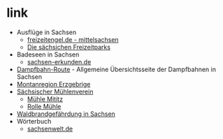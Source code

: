 # link

* Ausflüge in Sachsen
    * [freizeitengel.de - mittelsachsen](https://www.sachsen-erkunden.de/badeseen-sachsen/)
    * [Die sächsichen Freizeitparks](http://www.saechsische-freizeitparks.de/)
* Badeseen in Sachsen
    * [sachsen-erkunden.de](https://www.sachsen-erkunden.de/badeseen-sachsen/)
* [Dampfbahn-Route](https://www.dampfbahn-route.de/) - Allgemeine Übersichtsseite der Dampfbahnen in Sachsen
* [Montanregion Erzgebrige](https://www.montanregion-erzgebirge.de/)
* [Sächsischer Mühlenverein](http://www.milldatabase.org/unions/32)
    * [Mühle Mititz](https://www.mühle-miltitz.de/impressum/)
    * [Rolle Mühle](http://www.rolle-muehle.de/)
* [Waldbrandgefährdung in Sachsen](https://www.mais.de/php/sachsenforst.php?n=3)
* Wörterbuch
    * [sachsenwelt.de](http://www.sachsenwelt.de/sachsen/mundart/woerterbuch-a.html#S)
